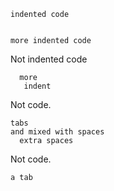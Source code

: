     indented code


    more indented code
Not indented code

      more
       indent

Not code.

	tabs
  	and mixed with spaces
	  extra spaces

Not code.

	a tab
